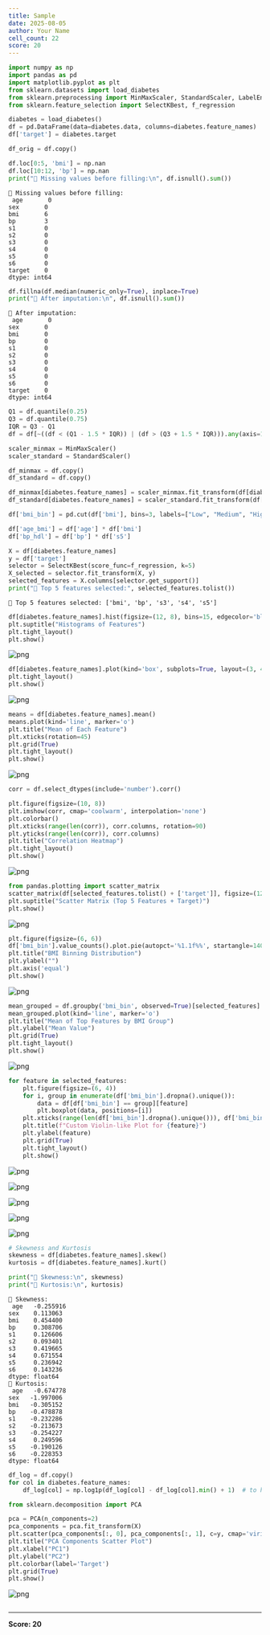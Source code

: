 ```yaml
---
title: Sample
date: 2025-08-05
author: Your Name
cell_count: 22
score: 20
---
```


```python
import numpy as np
import pandas as pd
import matplotlib.pyplot as plt
from sklearn.datasets import load_diabetes
from sklearn.preprocessing import MinMaxScaler, StandardScaler, LabelEncoder
from sklearn.feature_selection import SelectKBest, f_regression
```


```python
diabetes = load_diabetes()
df = pd.DataFrame(data=diabetes.data, columns=diabetes.feature_names)
df['target'] = diabetes.target
```


```python
df_orig = df.copy()

```


```python
df.loc[0:5, 'bmi'] = np.nan
df.loc[10:12, 'bp'] = np.nan
print("🔹 Missing values before filling:\n", df.isnull().sum())
```

    🔹 Missing values before filling:
     age       0
    sex       0
    bmi       6
    bp        3
    s1        0
    s2        0
    s3        0
    s4        0
    s5        0
    s6        0
    target    0
    dtype: int64
    


```python
df.fillna(df.median(numeric_only=True), inplace=True)
print("🔹 After imputation:\n", df.isnull().sum())

```

    🔹 After imputation:
     age       0
    sex       0
    bmi       0
    bp        0
    s1        0
    s2        0
    s3        0
    s4        0
    s5        0
    s6        0
    target    0
    dtype: int64
    


```python
Q1 = df.quantile(0.25)
Q3 = df.quantile(0.75)
IQR = Q3 - Q1
df = df[~((df < (Q1 - 1.5 * IQR)) | (df > (Q3 + 1.5 * IQR))).any(axis=1)]
```


```python
scaler_minmax = MinMaxScaler()
scaler_standard = StandardScaler()

df_minmax = df.copy()
df_standard = df.copy()

df_minmax[diabetes.feature_names] = scaler_minmax.fit_transform(df[diabetes.feature_names])
df_standard[diabetes.feature_names] = scaler_standard.fit_transform(df[diabetes.feature_names])
```


```python
df['bmi_bin'] = pd.cut(df['bmi'], bins=3, labels=["Low", "Medium", "High"])

```


```python
df['age_bmi'] = df['age'] * df['bmi']
df['bp_hdl'] = df['bp'] * df['s5']
```


```python
X = df[diabetes.feature_names]
y = df['target']
selector = SelectKBest(score_func=f_regression, k=5)
X_selected = selector.fit_transform(X, y)
selected_features = X.columns[selector.get_support()]
print("🔹 Top 5 features selected:", selected_features.tolist())
```

    🔹 Top 5 features selected: ['bmi', 'bp', 's3', 's4', 's5']
    


```python
df[diabetes.feature_names].hist(figsize=(12, 8), bins=15, edgecolor='black')
plt.suptitle("Histograms of Features")
plt.tight_layout()
plt.show()

```


    
![png](/pynotes-kranti/images/sample_10_0.png)
    



```python
df[diabetes.feature_names].plot(kind='box', subplots=True, layout=(3, 4), figsize=(14, 10), title="Boxplots")
plt.tight_layout()
plt.show()
```


    
![png](/pynotes-kranti/images/sample_11_0.png)
    



```python
means = df[diabetes.feature_names].mean()
means.plot(kind='line', marker='o')
plt.title("Mean of Each Feature")
plt.xticks(rotation=45)
plt.grid(True)
plt.tight_layout()
plt.show()
```


    
![png](/pynotes-kranti/images/sample_12_0.png)
    



```python
corr = df.select_dtypes(include='number').corr()

plt.figure(figsize=(10, 8))
plt.imshow(corr, cmap='coolwarm', interpolation='none')
plt.colorbar()
plt.xticks(range(len(corr)), corr.columns, rotation=90)
plt.yticks(range(len(corr)), corr.columns)
plt.title("Correlation Heatmap")
plt.tight_layout()
plt.show()
```


    
![png](/pynotes-kranti/images/sample_13_0.png)
    



```python
from pandas.plotting import scatter_matrix
scatter_matrix(df[selected_features.tolist() + ['target']], figsize=(12, 10), alpha=0.8, diagonal='hist')
plt.suptitle("Scatter Matrix (Top 5 Features + Target)")
plt.show()
```


    
![png](/pynotes-kranti/images/sample_14_0.png)
    



```python
plt.figure(figsize=(6, 6))
df['bmi_bin'].value_counts().plot.pie(autopct='%1.1f%%', startangle=140)
plt.title("BMI Binning Distribution")
plt.ylabel("")
plt.axis('equal')
plt.show()
```


    
![png](/pynotes-kranti/images/sample_15_0.png)
    



```python
mean_grouped = df.groupby('bmi_bin', observed=True)[selected_features].mean()
mean_grouped.plot(kind='line', marker='o')
plt.title("Mean of Top Features by BMI Group")
plt.ylabel("Mean Value")
plt.grid(True)
plt.tight_layout()
plt.show()
```


    
![png](/pynotes-kranti/images/sample_16_0.png)
    



```python
for feature in selected_features:
    plt.figure(figsize=(6, 4))
    for i, group in enumerate(df['bmi_bin'].dropna().unique()):
        data = df[df['bmi_bin'] == group][feature]
        plt.boxplot(data, positions=[i])
    plt.xticks(range(len(df['bmi_bin'].dropna().unique())), df['bmi_bin'].dropna().unique())
    plt.title(f"Custom Violin-like Plot for {feature}")
    plt.ylabel(feature)
    plt.grid(True)
    plt.tight_layout()
    plt.show()
```


    
![png](/pynotes-kranti/images/sample_17_0.png)
    



    
![png](/pynotes-kranti/images/sample_17_1.png)
    



    
![png](/pynotes-kranti/images/sample_17_2.png)
    



    
![png](/pynotes-kranti/images/sample_17_3.png)
    



    
![png](/pynotes-kranti/images/sample_17_4.png)
    



```python
# Skewness and Kurtosis
skewness = df[diabetes.feature_names].skew()
kurtosis = df[diabetes.feature_names].kurt()

print("🔹 Skewness:\n", skewness)
print("🔹 Kurtosis:\n", kurtosis)

```

    🔹 Skewness:
     age   -0.255916
    sex    0.113063
    bmi    0.454400
    bp     0.308706
    s1     0.126606
    s2     0.093401
    s3     0.419665
    s4     0.671554
    s5     0.236942
    s6     0.143236
    dtype: float64
    🔹 Kurtosis:
     age   -0.674778
    sex   -1.997006
    bmi   -0.305152
    bp    -0.478878
    s1    -0.232286
    s2    -0.213673
    s3    -0.254227
    s4     0.249596
    s5    -0.190126
    s6    -0.228353
    dtype: float64
    


```python
df_log = df.copy()
for col in diabetes.feature_names:
    df_log[col] = np.log1p(df_log[col] - df_log[col].min() + 1)  # to handle negative values

```


```python
from sklearn.decomposition import PCA

pca = PCA(n_components=2)
pca_components = pca.fit_transform(X)
plt.scatter(pca_components[:, 0], pca_components[:, 1], c=y, cmap='viridis')
plt.title("PCA Components Scatter Plot")
plt.xlabel("PC1")
plt.ylabel("PC2")
plt.colorbar(label='Target')
plt.grid(True)
plt.show()

```


    
![png](/pynotes-kranti/images/sample_20_0.png)
    



```python

```


---
**Score: 20**